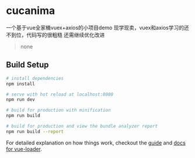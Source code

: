 # cucanima
一个基于vue全家桶vuex+axios的小项目demo
现学现卖，vuex和axios学习的还不到位，代码写的很粗糙
还需继续优化改进
> none

## Build Setup

``` bash
# install dependencies
npm install

# serve with hot reload at localhost:8080
npm run dev

# build for production with minification
npm run build

# build for production and view the bundle analyzer report
npm run build --report
```

For detailed explanation on how things work, checkout the [guide](http://vuejs-templates.github.io/webpack/) and [docs for vue-loader](http://vuejs.github.io/vue-loader).
